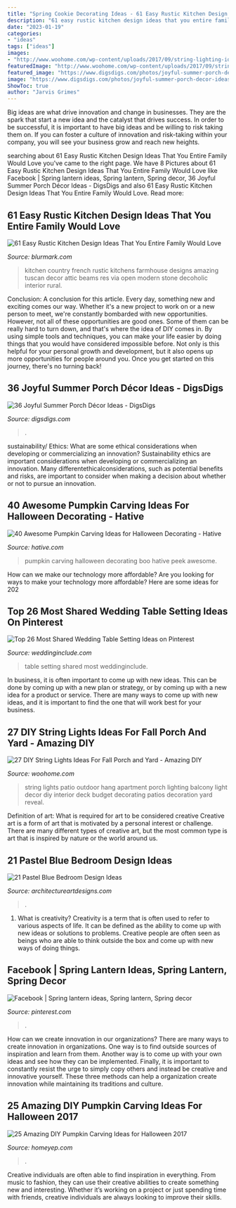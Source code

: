 ```yaml
---
title: "Spring Cookie Decorating Ideas - 61 Easy Rustic Kitchen Design Ideas That You Entire Family Would Love"
description: "61 easy rustic kitchen design ideas that you entire family would love"
date: "2023-01-19"
categories:
- "ideas"
tags: ["ideas"]
images:
- "http://www.woohome.com/wp-content/uploads/2017/09/string-lighting-ideas-for-Fall-yard-and-garden-21.jpg"
featuredImage: "http://www.woohome.com/wp-content/uploads/2017/09/string-lighting-ideas-for-Fall-yard-and-garden-21.jpg"
featured_image: "https://www.digsdigs.com/photos/joyful-summer-porch-decor-ideas-33.jpg"
image: "https://www.digsdigs.com/photos/joyful-summer-porch-decor-ideas-33.jpg"
ShowToc: true
author: "Jarvis Grimes"
---
```



Big ideas are what drive innovation and change in businesses. They are the spark that start a new idea and the catalyst that drives success. In order to be successful, it is important to have big ideas and be willing to risk taking them on. If you can foster a culture of innovation and risk-taking within your company, you will see your business grow and reach new heights.

	

		
searching about 61 Easy Rustic Kitchen Design Ideas That You Entire Family Would Love you've came to the right page. We have 8 Pictures about 61 Easy Rustic Kitchen Design Ideas That You Entire Family Would Love like Facebook | Spring lantern ideas, Spring lantern, Spring decor, 36 Joyful Summer Porch Décor Ideas - DigsDigs and also 61 Easy Rustic Kitchen Design Ideas That You Entire Family Would Love. Read more:
		
    
## 61 Easy Rustic Kitchen Design Ideas That You Entire Family Would Love

<img loading=lazy src="https://www.blurmark.com/wp-content/uploads/2017/05/Amazing-Rustic-Kitchen-Decor.jpg" onerror="this.onerror=null;this.src='https://tse4.mm.bing.net/th?id=OIP.b6n2iOsvuvengJLKtiNjBAHaKJ&amp;pid=15.1';" alt="61 Easy Rustic Kitchen Design Ideas That You Entire Family Would Love">

_Source: blurmark.com_

>kitchen country french rustic kitchens farmhouse designs amazing tuscan decor attic beams res via open modern stone decoholic interior rural. 

	

Conclusion: A conclusion for this article.
Every day, something new and exciting comes our way. Whether it's a new project to work on or a new person to meet, we're constantly bombarded with new opportunities. However, not all of these opportunities are good ones. Some of them can be really hard to turn down, and that's where the idea of DIY comes in.
By using simple tools and techniques, you can make your life easier by doing things that you would have considered impossible before. Not only is this helpful for your personal growth and development, but it also opens up more opportunities for people around you. Once you get started on this journey, there's no turning back!

    
## 36 Joyful Summer Porch Décor Ideas - DigsDigs

<img loading=lazy src="https://www.digsdigs.com/photos/joyful-summer-porch-decor-ideas-33.jpg" onerror="this.onerror=null;this.src='https://tse1.mm.bing.net/th?id=OIP.rGztzf3oE1cAK_uHscaOKAHaJ4&amp;pid=15.1';" alt="36 Joyful Summer Porch Décor Ideas - DigsDigs">

_Source: digsdigs.com_

>. 

	

sustainability/ Ethics: What are some ethical considerations when developing or commercializing an innovation?
Sustainability ethics are important considerations when developing or commercializing an innovation. Many differentethicalconsiderations, such as potential benefits and risks, are important to consider when making a decision about whether or not to pursue an innovation.

    
## 40 Awesome Pumpkin Carving Ideas For Halloween Decorating - Hative

<img loading=lazy src="https://hative.com/wp-content/uploads/2014/10/pumpkin-carving-ideas/36-peek-a-boo.jpg" onerror="this.onerror=null;this.src='https://tse2.mm.bing.net/th?id=OIP.fLGVosCzVWFA8AS1ujKWEAHaHa&amp;pid=15.1';" alt="40 Awesome Pumpkin Carving Ideas for Halloween Decorating - Hative">

_Source: hative.com_

>pumpkin carving halloween decorating boo hative peek awesome. 

	

How can we make our technology more affordable?
Are you looking for ways to make your technology more affordable? Here are some ideas for 202
    
## Top 26 Most Shared Wedding Table Setting Ideas On Pinterest

<img loading=lazy src="https://www.weddinginclude.com/wp-content/uploads/2017/10/The-26-Most-Shared-Wedding-Table-Setting-Ideas_007.jpg" onerror="this.onerror=null;this.src='https://tse4.mm.bing.net/th?id=OIP.NYO2rCfkBmqHzIyy0z4t1QHaLH&amp;pid=15.1';" alt="Top 26 Most Shared Wedding Table Setting Ideas on Pinterest">

_Source: weddinginclude.com_

>table setting shared most weddinginclude. 

	

In business, it is often important to come up with new ideas. This can be done by coming up with a new plan or strategy, or by coming up with a new idea for a product or service. There are many ways to come up with new ideas, and it is important to find the one that will work best for your business.

    
## 27 DIY String Lights Ideas For Fall Porch And Yard - Amazing DIY

<img loading=lazy src="http://www.woohome.com/wp-content/uploads/2017/09/string-lighting-ideas-for-Fall-yard-and-garden-21.jpg" onerror="this.onerror=null;this.src='https://tse4.mm.bing.net/th?id=OIP.I2M-b3k_CrK_ndnfkp5cKwHaJ4&amp;pid=15.1';" alt="27 DIY String Lights Ideas For Fall Porch and Yard - Amazing DIY">

_Source: woohome.com_

>string lights patio outdoor hang apartment porch lighting balcony light decor diy interior deck budget decorating patios decoration yard reveal. 

	

Definition of art: What is required for art to be considered creative
Creative art is a form of art that is motivated by a personal interest or challenge. There are many different types of creative art, but the most common type is art that is inspired by nature or the world around us.

    
## 21 Pastel Blue Bedroom Design Ideas

<img loading=lazy src="https://www.architectureartdesigns.com/wp-content/uploads/2015/05/424.jpg" onerror="this.onerror=null;this.src='https://tse3.mm.bing.net/th?id=OIP.scZdh5GfCsTwsBctQUagswHaFj&amp;pid=15.1';" alt="21 Pastel Blue Bedroom Design Ideas">

_Source: architectureartdesigns.com_

>. 

	

1. What is creativity?
Creativity is a term that is often used to refer to various aspects of life. It can be defined as the ability to come up with new ideas or solutions to problems. Creative people are often seen as beings who are able to think outside the box and come up with new ways of doing things.

    
## Facebook | Spring Lantern Ideas, Spring Lantern, Spring Decor

<img loading=lazy src="https://i.pinimg.com/736x/fd/da/3a/fdda3af7c329007c40675dc260cbd201.jpg" onerror="this.onerror=null;this.src='https://tse2.mm.bing.net/th?id=OIP.SSjtj4HG_FT_QQ4dS9dQ8wHaLF&amp;pid=15.1';" alt="Facebook | Spring lantern ideas, Spring lantern, Spring decor">

_Source: pinterest.com_

>. 

	

How can we create innovation in our organizations?
There are many ways to create innovation in organizations. One way is to find outside sources of inspiration and learn from them. Another way is to come up with your own ideas and see how they can be implemented. Finally, it is important to constantly resist the urge to simply copy others and instead be creative and innovative yourself. These three methods can help a organization create innovation while maintaining its traditions and culture.

    
## 25 Amazing DIY Pumpkin Carving Ideas For Halloween 2017

<img loading=lazy src="https://homeyep.com/wp-content/uploads/2017/03/pumpkin-carving/10-pumpkin-carving-ideas-for-halloween.jpg" onerror="this.onerror=null;this.src='https://tse1.mm.bing.net/th?id=OIP.5W0Nmp4oyFbZgj7sDX2vEwHaLI&amp;pid=15.1';" alt="25 Amazing DIY Pumpkin Carving Ideas for Halloween 2017">

_Source: homeyep.com_

>. 

	

Creative individuals are often able to find inspiration in everything. From music to fashion, they can use their creative abilities to create something new and interesting. Whether it’s working on a project or just spending time with friends, creative individuals are always looking to improve their skills.

